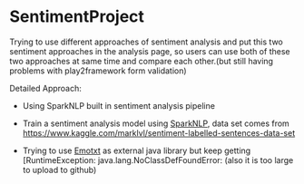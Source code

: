 # SentimentProject
 Trying to use different approaches of sentiment analysis and put this two sentiment approaches in the analysis page, so users can use both of these two approaches at same time and compare each other.(but still having problems with play2framework form validation)

Detailed Approach:

* Using SparkNLP built in sentiment analysis pipeline
  
* Train a sentiment analysis model using <a href="https://nlp.johnsnowlabs.com/" target="_blank">SparkNLP</a>, data set comes from <a href="https://www.kaggle.com/marklvl/sentiment-labelled-sentences-data-set" target="_blank">https://www.kaggle.com/marklvl/sentiment-labelled-sentences-data-set</a>
* Trying to use <a href="https://github.com/collab-uniba/Emotion_and_Polarity_SO" target="_blank">Emotxt</a> as external java library but keep getting [RuntimeException: java.lang.NoClassDefFoundError:  (also it is too large to upload to github)

